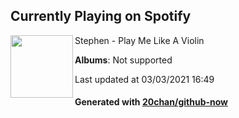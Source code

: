 ## Currently Playing on Spotify

[<img align="left" width="100" src="https://i.scdn.co/image/ab67616d0000b2739d7a1d11cfa9d384b4a953ae">](https://open.spotify.com/album/0LLXezdh5Ytw8SU9Z0Xg8c)

Stephen - Play Me Like A Violin

**Albums**: Not supported

Last updated at 03/03/2021 16:49

#### Generated with [20chan/github-now](https://github.com/20chan/github-now)


<!--
**20chan/20chan** is a ✨ _special_ ✨ repository because its `README.md` (this file) appears on your GitHub profile.

Here are some ideas to get you started:

- 🔭 I’m currently working on ...
- 🌱 I’m currently learning ...
- 👯 I’m looking to collaborate on ...
- 🤔 I’m looking for help with ...
- 💬 Ask me about ...
- 📫 How to reach me: ...
- 😄 Pronouns: ...
- ⚡ Fun fact: ...
-->
